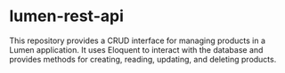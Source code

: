 # lumen-rest-api
This repository provides a CRUD interface for managing products in a Lumen application. It uses Eloquent to interact with the database and provides methods for creating, reading, updating, and deleting products.
